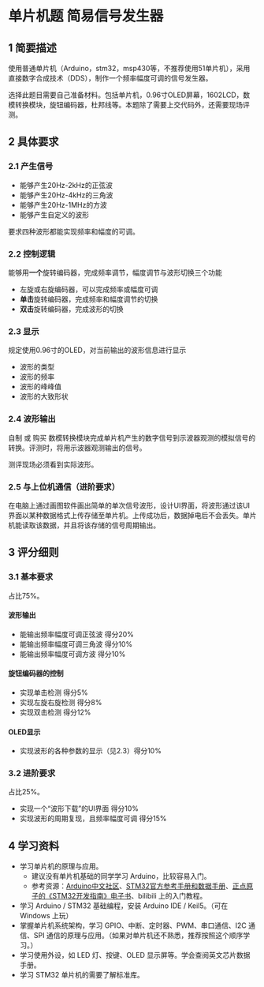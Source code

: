 # 单片机题 简易信号发生器

## 1 简要描述
使用普通单片机（Arduino，stm32，msp430等，不推荐使用51单片机），采用直接数字合成技术（DDS），制作一个频率幅度可调的信号发生器。

选择此题目需要自己准备材料。包括单片机，0.96寸OLED屏幕，1602LCD，数模转换模块，旋钮编码器，杜邦线等。本题除了需要上交代码外，还需要现场评测。

## 2 具体要求

### 2.1 产生信号
- 能够产生20Hz-2kHz的正弦波
- 能够产生20Hz-4kHz的三角波
- 能够产生20Hz-1MHz的方波
- 能够产生自定义的波形

要求四种波形都能实现频率和幅度的可调。

### 2.2 控制逻辑
能够用**一个**旋转编码器，完成频率调节，幅度调节与波形切换三个功能
- 左旋或右旋编码器，可以完成频率或幅度可调
- **单击**旋转编码器，完成频率和幅度调节的切换
- **双击**旋转编码器，完成波形的切换

### 2.3 显示
规定使用0.96寸的OLED，对当前输出的波形信息进行显示
- 波形的类型
- 波形的频率
- 波形的峰峰值
- 波形的大致形状

### 2.4 波形输出
自制 或 购买 数模转换模块完成单片机产生的数字信号到示波器观测的模拟信号的转换。评测时，将用示波器观测输出的信号。

测评现场必须看到实际波形。

### 2.5 与上位机通信（进阶要求）
在电脑上通过画图软件画出简单的单次信号波形，设计UI界面，将波形通过该UI界面以某种数据格式上传存储至单片机。上传成功后，数据掉电后不会丢失。单片机能读取该数据，并且将该存储的信号周期输出。


## 3 评分细则
### 3.1 基本要求
占比75%。
#### 波形输出
- 能输出频率幅度可调正弦波 得分20%
- 能输出频率幅度可调三角波 得分10%
- 能输出频率幅度可调方波 得分10%
#### 旋钮编码器的控制
- 实现单击检测 得分5%
- 实现左旋右旋检测 得分8%
- 实现双击检测 得分12%
#### OLED显示
- 实现波形的各种参数的显示（见2.3）得分10%

### 3.2 进阶要求
占比25%。
- 实现一个“波形下载”的UI界面 得分10%
- 实现波形的周期复现，且频率幅度可调 得分15%

## 4 学习资料
- 学习单片机的原理与应用。
    - 建议没有单片机基础的同学学习 Arduino，比较容易入门。
    - 参考资源：[Arduino中文社区](https://www.arduino.cn/)、[STM32官方参考手册和数据手册](https://www.stmcu.com.cn/Designresource/design_list/cat_code/document/pro_cat/STM32/is_first/1)、[正点原子的《STM32开发指南》电子书](http://www.stmcu.org/module/forum/forum.php?mod=viewthread&tid=615919)、bilibili 上的入门教程。
- 学习 Arduino / STM32 基础编程，安装 Arduino IDE / Keil5。（可在 Windows 上玩）
- 掌握单片机系统架构，学习 GPIO、中断、定时器、PWM、串口通信、I2C 通信、SPI 通信的原理与应用。（如果对单片机还不熟悉，推荐按照这个顺序学习。）
- 学习使用外设，如 LED 灯、按键、OLED 显示屏等。学会查阅英文芯片数据手册。
- 学习 STM32 单片机的需要了解标准库。
